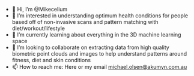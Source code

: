 - 👋 Hi, I’m @Mikecelium
- 👀 I’m interested in understanding optimum health conditions for people based off of non-invasive scans and pattern matching with diet/workout/lifestyle
- 🌱 I’m currently learning about everything in the 3D machine learning space
- 💞️ I’m looking to collaborate on extracting data from high quality biometric point clouds and images to help understand patterns around fitness, diet and skin conditions
- 📫 How to reach me: Here or my email michael.olsen@akumyn.com.au

<!---

--->
